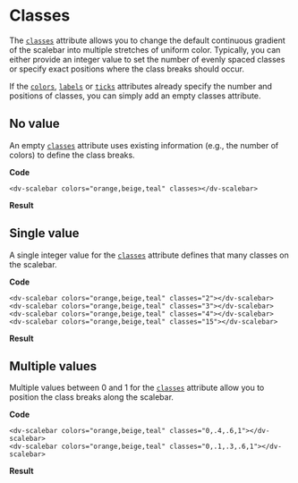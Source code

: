 # Classes

The [`classes`](/docs/classes) attribute allows you to change the default continuous gradient of the scalebar into multiple stretches of uniform color. Typically, you can either provide an integer value to set the number of evenly spaced classes or specify exact positions where the class breaks should occur.

If the [`colors`](/docs/colors), [`labels`](/docs/labels) or  [`ticks`](/docs/ticks) attributes already specify the number and positions of classes, you can simply add an empty classes attribute.

## No value

An empty [`classes`](/docs/classes) attribute uses existing information (e.g., the number of colors) to define the class breaks.

**Code**
```html{4}
<dv-scalebar colors="orange,beige,teal" classes></dv-scalebar>
```

**Result**
<dv-scalebar colors="orange,beige,teal" classes></dv-scalebar>

## Single value

A single integer value for the [`classes`](/docs/classes) attribute defines that many classes on the scalebar.

**Code**
```html{4}
<dv-scalebar colors="orange,beige,teal" classes="2"></dv-scalebar>
<dv-scalebar colors="orange,beige,teal" classes="3"></dv-scalebar>
<dv-scalebar colors="orange,beige,teal" classes="4"></dv-scalebar>
<dv-scalebar colors="orange,beige,teal" classes="15"></dv-scalebar>
```

**Result**
<dv-scalebar colors="orange,beige,teal" classes="2"></dv-scalebar>
<dv-scalebar colors="orange,beige,teal" classes="3"></dv-scalebar>
<dv-scalebar colors="orange,beige,teal" classes="4"></dv-scalebar>
<dv-scalebar colors="orange,beige,teal" classes="15"></dv-scalebar>

## Multiple values

Multiple values between 0 and 1 for the [`classes`](/docs/classes) attribute allow you to position the class breaks along the scalebar.

**Code**
```html{4}
<dv-scalebar colors="orange,beige,teal" classes="0,.4,.6,1"></dv-scalebar>
<dv-scalebar colors="orange,beige,teal" classes="0,.1,.3,.6,1"></dv-scalebar>
```

**Result**
<dv-scalebar colors="orange,beige,teal" classes="0,.4,.6,1"></dv-scalebar>
<dv-scalebar colors="orange,beige,teal" classes="0,.1,.3,.6,1"></dv-scalebar>
